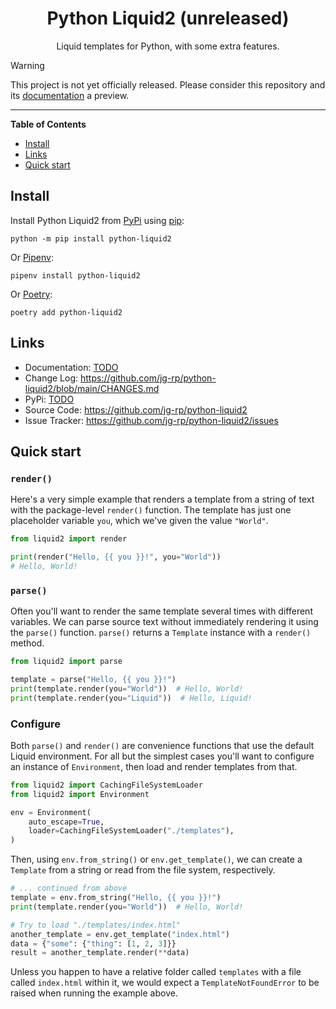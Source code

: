<h1 align="center">Python Liquid2 (unreleased)</h1>

<p align="center">
Liquid templates for Python, with some extra features.
</p>

> [!WARNING]
> This project is not yet officially released. Please consider this repository and its [documentation](https://jg-rp.github.io/python-liquid2/) a preview.

---

**Table of Contents**

- [Install](#install)
- [Links](#links)
- [Quick start](#quick-start)

## Install

Install Python Liquid2 from [PyPi](https://pypi.org/project/python-liquid2/) using [pip](https://pip.pypa.io/en/stable/getting-started/):

```console
python -m pip install python-liquid2
```

Or [Pipenv](https://pipenv.pypa.io/en/latest/):

```console
pipenv install python-liquid2
```

Or [Poetry](https://python-poetry.org/):

```console
poetry add python-liquid2
```

## Links

- Documentation: [TODO](https://jg-rp.github.io/python-liquid2/)
- Change Log: https://github.com/jg-rp/python-liquid2/blob/main/CHANGES.md
- PyPi: [TODO](https://pypi.org/project/python-liquid2/)
- Source Code: https://github.com/jg-rp/python-liquid2
- Issue Tracker: https://github.com/jg-rp/python-liquid2/issues

## Quick start

### `render()`

Here's a very simple example that renders a template from a string of text with the package-level `render()` function. The template has just one placeholder variable `you`, which we've given the value `"World"`.

```python
from liquid2 import render

print(render("Hello, {{ you }}!", you="World"))
# Hello, World!
```

### `parse()`

Often you'll want to render the same template several times with different variables. We can parse source text without immediately rendering it using the `parse()` function. `parse()` returns a `Template` instance with a `render()` method.

```python
from liquid2 import parse

template = parse("Hello, {{ you }}!")
print(template.render(you="World"))  # Hello, World!
print(template.render(you="Liquid"))  # Hello, Liquid!
```

### Configure

Both `parse()` and `render()` are convenience functions that use the default Liquid environment. For all but the simplest cases you'll want to configure an instance of `Environment`, then load and render templates from that.

```python
from liquid2 import CachingFileSystemLoader
from liquid2 import Environment

env = Environment(
    auto_escape=True,
    loader=CachingFileSystemLoader("./templates"),
)
```

Then, using `env.from_string()` or `env.get_template()`, we can create a `Template` from a string or read from the file system, respectively.

```python
# ... continued from above
template = env.from_string("Hello, {{ you }}!")
print(template.render(you="World"))  # Hello, World!

# Try to load "./templates/index.html"
another_template = env.get_template("index.html")
data = {"some": {"thing": [1, 2, 3]}}
result = another_template.render(**data)
```

Unless you happen to have a relative folder called `templates` with a file called `index.html` within it, we would expect a `TemplateNotFoundError` to be raised when running the example above.
